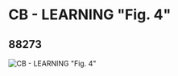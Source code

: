# CB - LEARNING "Fig. 4"
## 88273
![CB - LEARNING "Fig. 4"](https://lc-www-live-s.legocdn.com/media/bricks/5/2/4569778.jpg)